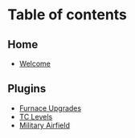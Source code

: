 # Table of contents

## Home

* [Welcome](README.md)

## Plugins

* [Furnace Upgrades](plugins/furnace-upgrades.md)
* [TC Levels](plugins/tc-levels.md)
* [Military Airfield](plugins/military-airfield.md)
